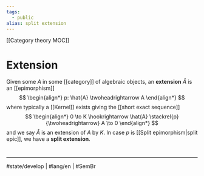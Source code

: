 ```yaml
---
tags:
  - public
alias: split extension
---
```

[[Category theory MOC]]
# Extension

Given some $A$ in some [[category]] of algebraic objects, an **extension** $\hat{A}$ is an [[epimorphism]]
$$
\begin{align*}
p: \hat{A} \twoheadrightarrow A
\end{align*}
$$
where typically a [[Kernel]] exists giving the [[short exact sequence]]
$$
\begin{align*}
0 \to K \hookrightarrow \hat{A} \stackrel{p}{\twoheadrightarrow} A \to 0
\end{align*}
$$
and we say $\hat{A}$ is an extension of $A$ by $K$.
In case $p$ is [[Split epimorphism|split epic]], we have a **split extension**.

#
---
#state/develop | #lang/en | #SemBr
